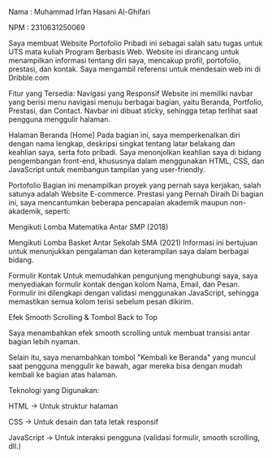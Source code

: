 Nama : Muhammad Irfan Hasani Al-Ghifari

NPM : 2310631250069

Saya membuat Website Portofolio Pribadi ini sebagai salah satu tugas untuk UTS mata kuliah Program Berbasis Web. Website ini dirancang untuk menampilkan informasi tentang diri saya, mencakup profil, portofolio, prestasi, dan kontak. Saya mengambil referensi untuk mendesain web ini di Dribble.com

Fitur yang Tersedia:
Navigasi yang Responsif
Website ini memiliki navbar yang berisi menu navigasi menuju berbagai bagian, yaitu Beranda, Portfolio, Prestasi, dan Contact. Navbar ini dibuat sticky, sehingga tetap terlihat saat pengguna menggulir halaman.

Halaman Beranda (Home)
Pada bagian ini, saya memperkenalkan diri dengan nama lengkap, deskripsi singkat tentang latar belakang dan keahlian saya, serta foto pribadi. Saya menonjolkan keahlian saya di bidang pengembangan front-end, khususnya dalam menggunakan HTML, CSS, dan JavaScript untuk membangun tampilan yang user-friendly.

Portofolio
Bagian ini menampilkan proyek yang pernah saya kerjakan, salah satunya adalah Website E-commerce.
Prestasi yang Pernah Diraih
Di bagian ini, saya mencantumkan beberapa pencapaian akademik maupun non-akademik, seperti:

Mengikuti Lomba Matematika Antar SMP (2018)

Mengikuti Lomba Basket Antar Sekolah SMA (2021)
Informasi ini bertujuan untuk menunjukkan pengalaman dan keterampilan saya dalam berbagai bidang.

Formulir Kontak
Untuk memudahkan pengunjung menghubungi saya, saya menyediakan formulir kontak dengan kolom Nama, Email, dan Pesan. Formulir ini dilengkapi dengan validasi menggunakan JavaScript, sehingga memastikan semua kolom terisi sebelum pesan dikirim.

Efek Smooth Scrolling & Tombol Back to Top

Saya menambahkan efek smooth scrolling untuk membuat transisi antar bagian lebih nyaman.

Selain itu, saya menambahkan tombol "Kembali ke Beranda" yang muncul saat pengguna menggulir ke bawah, agar mereka bisa dengan mudah kembali ke bagian atas halaman.

Teknologi yang Digunakan:

HTML → Untuk struktur halaman

CSS → Untuk desain dan tata letak responsif

JavaScript → Untuk interaksi pengguna (validasi formulir, smooth scrolling, dll.)
